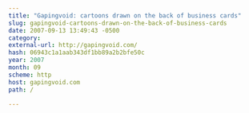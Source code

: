 ```yaml
---
title: "Gapingvoid: cartoons drawn on the back of business cards"
slug: gapingvoid-cartoons-drawn-on-the-back-of-business-cards
date: 2007-09-13 13:49:43 -0500
category: 
external-url: http://gapingvoid.com/
hash: 06943c1a1aab343df1bb89a2b2bfe50c
year: 2007
month: 09
scheme: http
host: gapingvoid.com
path: /

---
```



